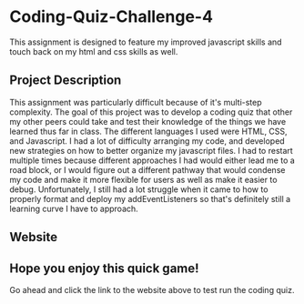 # Coding-Quiz-Challenge-4
This assignment is designed to feature my improved javascript skills and touch back on my html and css skills as well. 

## Project Description
This assignment was particularly difficult because of it's multi-step complexity. The goal of this project was to develop a coding quiz that other my other peers could take and test their knowledge of the things we have learned thus far in class. The different languages I used were HTML, CSS, and Javascript. I had a lot of difficulty arranging my code, and developed new strategies on how to better organize my javascript files. I had to restart multiple times because different approaches I had would either lead me to a road block, or I would figure out a different pathway that would condense my code and make it more flexible for users as well as make it easier to debug. Unfortunately, I still had a lot struggle when it came to how to properly format and deploy my addEventListeners so that's definitely still a learning curve I have to approach. 

## Website 
<a href="https://leann-labra.github.io/Coding-Quiz-Challenge-4/"></a>

## Hope you enjoy this quick game!
Go ahead and click the link to the website above to test run the coding quiz.
